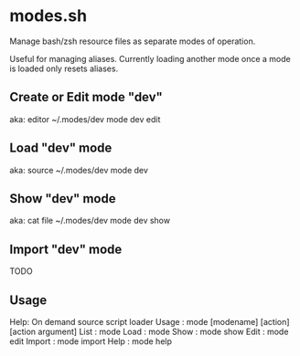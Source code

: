 # modes.sh
Manage bash/zsh resource files as separate modes of operation.

Useful for managing aliases.  Currently loading another mode once a mode is loaded only resets aliases.

## Create or Edit mode "dev"
aka: editor ~/.modes/dev
  mode dev edit

## Load "dev" mode
aka: source ~/.modes/dev
  mode dev

## Show "dev" mode 
aka: cat file ~/.modes/dev
  mode dev show

## Import "dev" mode 
TODO

## Usage 
Help:
   On demand source script loader
     Usage  :  mode [modename] [action] [action argument]
     List   :  mode
     Load   :  mode <modename>
     Show   :  mode <modename> show
     Edit   :  mode <modename> edit
     Import :  mode <modename> import <othermode>
     Help   :  mode help
